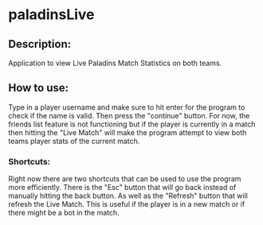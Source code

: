 # paladinsLive

## Description:
Application to view Live Paladins Match Statistics on both teams.

## How to use:
Type in a player username and make sure to hit enter for the program to check if the name is valid. Then press the
"continue" button. For now, the friends list feature is not functioning but if the player is currently in a match then hitting the "Live
 Match" will make the program attempt to view both teams player stats of the current match.

 ### Shortcuts:
 Right now there are two shortcuts that can be used to use the program more efficiently. There is the "Esc" button that will go back instead
 of manually hitting the back button. As well as the "Refresh" button that will refresh the Live Match. This is useful if the player is in
 a new match or if there might be a bot in the match.